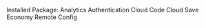 Installed Package:
    Analytics
    Authentication
    Cloud Code
    Cloud Save
    Economy
    Remote Config
